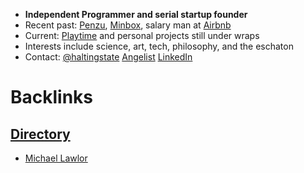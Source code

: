 - **Independent Programmer and serial startup founder**
- Recent past: [Penzu](https://penzu.com), [Minbox](https://minbox.com), salary man at [Airbnb](https://airbnb.com)
- Current: [Playtime](https://play-time.app) and personal projects still under wraps
- Interests include science, art, tech, philosophy, and the eschaton
- Contact:
[@haltingstate](https://twitter.com/haltingstate)
[Angelist](https://angel.co/u/michael-lawlor)
[LinkedIn](https://www.linkedin.com/in/lawlormike/)

# Backlinks
## [Directory](<Directory.md>)
- [Michael Lawlor](<Michael Lawlor.md>)

